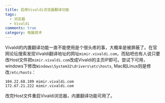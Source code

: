 ```yaml
---
title: 启用Vivaldi浏览器翻译功能
tags:
  - 浏览器
  - Vivaldi
comments: true
category: 电脑技术
---
```


Vivaldi的内置翻译功能一直不能使用是个很头疼的事，大概率是被屏蔽了。在官网论坛搜索发现Vivaldi翻译地址的网址`mimir.vivaldi.com`，而贴吧也有人说只要改Host文件把`mimir.vivaldi.com`改成Vivaldi的主页IP即可。尝试下可用，windows下修改`Windows\System32\drivers\etc\hosts`, Mac和Linux则是修改`/etc/hosts`：

```
104.22.68.109 mimir.vivaldi.com
172.67.21.222 mimir.vivaldi.com
```

改完Host文件重启Vivaldi浏览器，内置翻译功能可用了。
